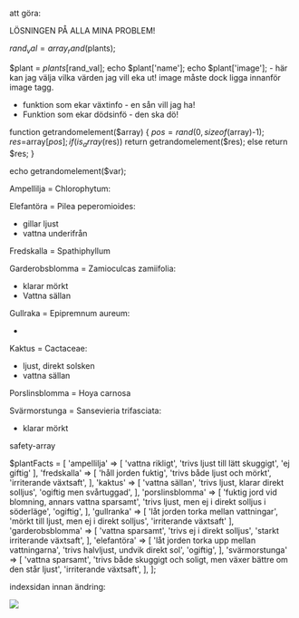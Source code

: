 att göra:

LÖSNINGEN PÅ ALLA MINA PROBLEM!

$rand_val = array_rand($plants);

$plant = $plants[$rand_val];
echo $plant['name'];
echo $plant['image']; - här kan jag välja vilka värden jag vill eka ut! image måste dock ligga innanför image tagg.

-   funktion som ekar växtinfo - en sån vill jag ha!
-   Funktion som ekar dödsinfö - den ska dö!

function getrandomelement($array) {
  $pos=rand(0,sizeof($array)-1);
$res=$array[$pos];
if (is_array($res)) return getrandomelement($res);
else return $res;
}

echo getrandomelement($var);

Ampellilja = Chlorophytum:

Elefantöra = Pilea peperomioides:

-   gillar ljust
-   vattna underifrån

Fredskalla = Spathiphyllum

Garderobsblomma = Zamioculcas zamiifolia:

-   klarar mörkt
-   Vattna sällan

Gullraka = Epipremnum aureum:

-

Kaktus = Cactaceae:

-   ljust, direkt solsken
-   vattna sällan

Porslinsblomma = Hoya carnosa

Svärmorstunga = Sansevieria trifasciata:

-   klarar mörkt

safety-array

$plantFacts = [
'ampellilja' => [
'vattna rikligt',
'trivs ljust till lätt skuggigt',
'ej giftig'
],
'fredskalla' => [
'håll jorden fuktig',
'trivs både ljust och mörkt',
'irriterande växtsaft',
],
'kaktus' => [
'vattna sällan',
'trivs ljust, klarar direkt solljus',
'ogiftig men svårtuggad',
],
'porslinsblomma' => [
'fuktig jord vid blomning, annars vattna sparsamt',
'trivs ljust, men ej i direkt solljus i söderläge',
'ogiftig',
],
'gullranka' => [
'låt jorden torka mellan vattningar',
'mörkt till ljust, men ej i direkt solljus',
'irriterande växtsaft'
],
'garderobsblomma' => [
'vattna sparsamt',
'trivs ej i direkt solljus',
'starkt irriterande växtsaft',
],
'elefantöra' => [
'låt jorden torka upp mellan vattningarna',
'trivs halvljust, undvik direkt sol',
'ogiftig',
],
'svärmorstunga' => [
'vattna sparsamt',
'trivs både skuggigt och soligt, men växer bättre om den står ljust',
'irriterande växtsaft',
],
];

indexsidan innan ändring:

<img src="<?= $plants[1]['image']; ?>">

<h2><?= $plants[1]['name']; ?></h2>
<h4><?= $plants[1]['latName']; ?></h4>
